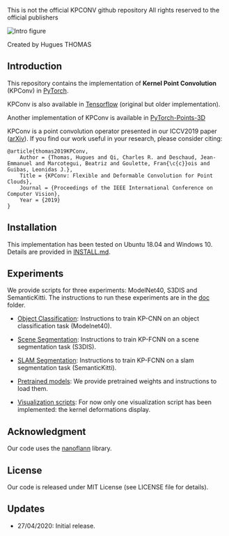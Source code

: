 This is not the official KPCONV github repository
All rights reserved to the official publishers


![Intro figure](https://github.com/HuguesTHOMAS/KPConv-PyTorch/blob/master/doc/Github_intro.png)

Created by Hugues THOMAS

## Introduction

This repository contains the implementation of **Kernel Point Convolution** (KPConv) in [PyTorch](https://pytorch.org/).

KPConv is also available in [Tensorflow](https://github.com/HuguesTHOMAS/KPConv) (original but older implementation).

Another implementation of KPConv is available in [PyTorch-Points-3D](https://github.com/nicolas-chaulet/torch-points3d)
 
KPConv is a point convolution operator presented in our ICCV2019 paper ([arXiv](https://arxiv.org/abs/1904.08889)). If you find our work useful in your 
research, please consider citing:

```
@article{thomas2019KPConv,
    Author = {Thomas, Hugues and Qi, Charles R. and Deschaud, Jean-Emmanuel and Marcotegui, Beatriz and Goulette, Fran{\c{c}}ois and Guibas, Leonidas J.},
    Title = {KPConv: Flexible and Deformable Convolution for Point Clouds},
    Journal = {Proceedings of the IEEE International Conference on Computer Vision},
    Year = {2019}
}
```

## Installation

This implementation has been tested on Ubuntu 18.04 and Windows 10. Details are provided in [INSTALL.md](./INSTALL.md).


## Experiments

We provide scripts for three experiments: ModelNet40, S3DIS and SemanticKitti. The instructions to run these 
experiments are in the [doc](./doc) folder.

* [Object Classification](./doc/object_classification_guide.md): Instructions to train KP-CNN on an object classification
 task (Modelnet40).
 
* [Scene Segmentation](./doc/scene_segmentation_guide.md): Instructions to train KP-FCNN on a scene segmentation 
 task (S3DIS).
 
* [SLAM Segmentation](./doc/slam_segmentation_guide.md): Instructions to train KP-FCNN on a slam segmentation 
 task (SemanticKitti).
 
* [Pretrained models](./doc/pretrained_models_guide.md): We provide pretrained weights and instructions to load them.
 
* [Visualization scripts](./doc/visualization_guide.md): For now only one visualization script has been implemented: 
the kernel deformations display.

## Acknowledgment

Our code uses the <a href="https://github.com/jlblancoc/nanoflann">nanoflann</a> library.

## License
Our code is released under MIT License (see LICENSE file for details).

## Updates
* 27/04/2020: Initial release.
